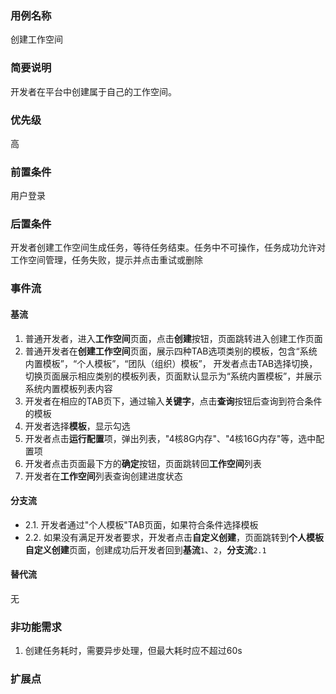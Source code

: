 ### 用例名称
创建工作空间

### 简要说明
开发者在平台中创建属于自己的工作空间。

### 优先级
高

### 前置条件
用户登录

### 后置条件
开发者创建工作空间生成任务，等待任务结束。任务中不可操作，任务成功允许对工作空间管理，任务失败，提示并点击重试或删除

### 事件流

#### 基流
  1. 普通开发者，进入**工作空间**页面，点击**创建**按钮，页面跳转进入创建工作页面
  2. 普通开发者在**创建工作空间**页面，展示四种TAB选项类别的模板，包含“系统内置模板”，“个人模板”，“团队（组织）模板”，
  开发者点击TAB选择切换，切换页面展示相应类别的模板列表，页面默认显示为“系统内置模板”，并展示系统内置模板列表内容
  3. 开发者在相应的TAB页下，通过输入**关键字**，点击**查询**按钮后查询到符合条件的模板
  4. 开发者选择**模板**，显示勾选
  5. 开发者点击**运行配置**项，弹出列表，"4核8G内存"、"4核16G内存"等，选中配置项
  6. 开发者点击页面最下方的**确定**按钮，页面跳转回**工作空间**列表
  7. 开发者在**工作空间**列表查询创建进度状态

#### 分支流
  - 2.1. 开发者通过"个人模板"TAB页面，如果符合条件选择模板  
  - 2.2. 如果没有满足开发者要求，开发者点击**自定义创建**，页面跳转到**个人模板自定义创建**页面，创建成功后开发者回到**基流**`1`、`2`，**分支流**`2.1`

#### 替代流
无
### 非功能需求
  1. 创建任务耗时，需要异步处理，但最大耗时应不超过60s

### 扩展点


